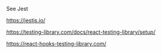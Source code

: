 See Jest

https://jestjs.io/

https://testing-library.com/docs/react-testing-library/setup/

https://react-hooks-testing-library.com/
